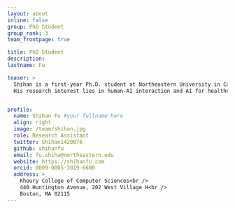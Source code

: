 ```yaml
---
layout: about
inline: false
group: PhD Student
group_rank: 3
team_frontpage: true

title: PhD Student
description:
lastname: Fu

teaser: >
  Shihan is a first-year Ph.D. student at Northeastern University in Computer Science, advised by Dakuo Wang. 
  His research interest lies in human-AI interaction and AI for healthcare.


profile:
  name: Shihan Fu #your fullname here
  align: right
  image: /team/shihan.jpg
  role: Research Assistant
  twitter: Shihan1420876
  github: shihanfu
  email: fu.shiha@northeastern.edu
  website: https://shihanfu.com
  orcid: 0009-0005-3019-6600
  address: >
    Khoury College of Computer Sciences<br />
    440 Huntington Avenue, 202 West Village H<br />
    Boston, MA 02115
---
```

